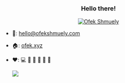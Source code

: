 <h3 align="center">
  Hello there!
</h3>

<p align="center">
<a href="https://github.com/ofekshmuely/my-avatar"><img src="https://pbs.twimg.com/profile_banners/876106701895847936/1594601562/1500x500" alt="Ofek Shmuely" title="Tom Chen's animated GIF avatar" ></a>
</p>


* <span title="Email">📧</span>: [hello@ofekshmuely.com](mailto:hello@ofekshmuely.com)
* <span title="Website">🏠</span>: [ofek.xyz](https://ofek.xyz/)
* <span title="I like">❤️</span>: <span title="programming">💻</span> <span title="tennis">🎾</span> <span title="traveling">🚗</span> <span title="jogging">🏃</span> <span title="melody writing">🎵</span> <span title="good UX and UI">🌻</span>

  <a href="https://badges.pufler.dev">
    <img src="https://badges.pufler.dev/visits/ofekshmuely/ofekshmuely?style=flat-square&color=black&logo=github">
  </a>
